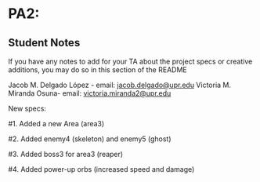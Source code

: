 # PA2: 

## Student Notes
If you have any notes to add for your TA about the project specs or creative additions, you may do so in this section of the README

Jacob M. Delgado López - email: jacob.delgado@upr.edu
Victoria M. Miranda Osuna- email: victoria.miranda2@upr.edu

New specs:

#1. Added a new Area (area3)

#2. Added enemy4 (skeleton) and enemy5 (ghost)

#3. Added boss3 for area3 (reaper)

#4. Added power-up orbs (increased speed and damage)
